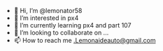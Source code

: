 - 👋 Hi, I’m @lemonator58
- 👀 I’m interested in px4 
- 🌱 I’m currently learning px4 and part 107
- 💞️ I’m looking to collaborate on ...
- 📫 How to reach me .Lemonaideauto@gmail.com 

<!---
lemonator58/lemonator58 is a ✨ special ✨ repository because its `README.md` (this file) appears on your GitHub profile.
You can click the Preview link to take a look at your changes.
--->
